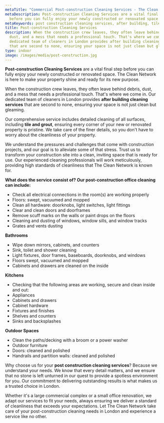 ```yaml
---
metaTitle: "Commercial Post-construction Cleaning Services - The Clean Network"
metaDescription: Post-construction Cleaning Services are a vital final step
  before you can fully enjoy your newly constructed or renovated space.
metaKeywords: post construction cleaning services, after building, tile and grout, london
title: Post-construction Cleaning Services
description: When the construction crew leaves, they often leave behind debris,
  dust, and a mess that needs a professional touch. That's where we come in. Our
  dedicated team of cleaners in London provides after building cleaning services
  that are second to none, ensuring your space is not just clean but gleaming.
type: indoor
image: /images/media/post-construction.jpg
---
```

<strong>Post-construction Cleaning Services</strong> are a vital final step before you can fully enjoy your newly constructed or renovated space. The Clean Network is here to make your property shine and ready for its new purpose.

When the construction crew leaves, they often leave behind debris, dust, and a mess that needs a professional touch. That's where we come in. Our dedicated team of cleaners in London provides <strong>after building cleaning services</strong> that are second to none, ensuring your space is not just clean but gleaming.

Our comprehensive service includes detailed cleaning of all surfaces, including <strong>tile and grout</strong>, ensuring every corner of your new or renovated property is pristine. We take care of the finer details, so you don't have to worry about the cleanliness of your property.

We understand the pressures and challenges that come with construction projects, and our goal is to alleviate some of that stress. Trust us to transform your construction site into a clean, inviting space that is ready for use. Our experienced cleaning professionals will work meticulously, providing high standards of cleanliness that The Clean Network is known for.

**What does the service consist of? Our post-construction office cleaning can include:**

* Check all electrical connections in the room(s) are working properly
* Floors: swept, vacuumed and mopped
* Clean all hardware: doorknobs, light switches, light fittings
* Clear and clean doors and doorframes
* Remove scuff marks on the walls or paint drops on the floors
* Cleaning and dusting of windows, window sills, and window tracks
* Grates and vents dusting

**Bathrooms**

* Wipe down mirrors, cabinets, and counters
* Sink, toilet and shower cleaning
* Light fixtures, door frames, baseboards, doorknobs, and windows
* Floors swept, vacuumed and mopped
* Cabinets and drawers are cleaned on the inside

**Kitchens**

* Checking that the following areas are working, secure and clean inside and out:
* Appliances
* Cabinets and drawers
* Cabinet hardware
* Fixtures and finishes
* Shelves and counters
* Sinks and backsplashes

**Outdoor Spaces**

* Clean the paths/decking with a broom or a power washer
* Outdoor furniture
* Doors: cleaned and polished
* Handrails and partition walls: cleaned and polished

Why choose us for your <strong>post construction cleaning services</strong>? Because we understand your needs. We know that every detail matters, and we ensure that no stone is left unturned in our quest to provide a spotless environment for you. Our commitment to delivering outstanding results is what makes us a trusted choice in London.

Whether it's a large commercial complex or a small office renovation, we adapt our services to fit your needs, always ensuring we deliver a standard of cleanliness that exceeds your expectations. Let The Clean Network take care of your post-construction cleaning needs in London and experience a service like no other.